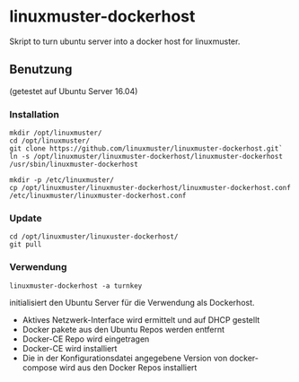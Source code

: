# linuxmuster-dockerhost
Skript to turn ubuntu server into a docker host for linuxmuster.

## Benutzung

(getestet auf Ubuntu Server 16.04)

### Installation

```
mkdir /opt/linuxmuster/
cd /opt/linuxmuster/
git clone https://github.com/linuxmuster/linuxmuster-dockerhost.git`
ln -s /opt/linuxmuster/linuxmuster-dockerhost/linuxmuster-dockerhost  /usr/sbin/linuxmuster-dockerhost

mkdir -p /etc/linuxmuster/ 
cp /opt/linuxmuster/linuxmuster-dockerhost/linuxmuster-dockerhost.conf /etc/linuxmuster/linuxmuster-dockerhost.conf
```

### Update

```
cd /opt/linuxmuster/linuxuster-dockerhost/
git pull
```
### Verwendung

`linuxmuster-dockerhost -a turnkey`

initialisiert den Ubuntu Server für die Verwendung als Dockerhost. 

  * Aktives Netzwerk-Interface wird ermittelt und auf DHCP gestellt 
  * Docker pakete aus den Ubuntu Repos werden entfernt
  * Docker-CE Repo wird eingetragen
  * Docker-CE wird installiert
  * Die in der Konfigurationsdatei angegebene Version von docker-compose wird aus den Docker Repos installiert
 
